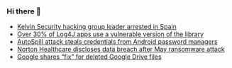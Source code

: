 ### Hi there 👋

<!--START_SECTION:feed-->
* [Kelvin Security hacking group leader arrested in Spain](https://www.bleepingcomputer.com/news/security/kelvin-security-hacking-group-leader-arrested-in-spain/)
* [Over 30% of Log4J apps use a vulnerable version of the library](https://www.bleepingcomputer.com/news/security/over-30-percent-of-log4j-apps-use-a-vulnerable-version-of-the-library/)
* [AutoSpill attack steals credentials from Android password managers](https://www.bleepingcomputer.com/news/security/autospill-attack-steals-credentials-from-android-password-managers/)
* [Norton Healthcare discloses data breach after May ransomware attack](https://www.bleepingcomputer.com/news/security/norton-healthcare-discloses-data-breach-after-may-ransomware-attack/)
* [Google shares “fix” for deleted Google Drive files](https://www.bleepingcomputer.com/news/google/google-shares-fix-for-deleted-google-drive-files/)
<!--END_SECTION:feed-->

<!--
**frankenk/frankenk** is a ✨ _special_ ✨ repository because its `README.md` (this file) appears on your GitHub profile.

Here are some ideas to get you started:

- 🔭 I’m currently working on ...
- 🌱 I’m currently learning ...
- 👯 I’m looking to collaborate on ...
- 🤔 I’m looking for help with ...
- 💬 Ask me about ...
- 📫 How to reach me: ...
- 😄 Pronouns: ...
- ⚡ Fun fact: ...
-->




